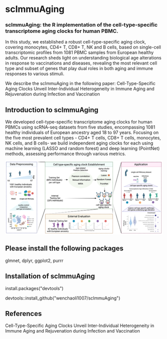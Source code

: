 # scImmuAging
### scImmuAging: the R implementation of the cell-type-specific transcriptome aging clocks for human PBMC. 

In this study, we established a robust cell-type-specific aging clock, covering monocytes, CD4+ T, CD8+ T, NK and B cells, based on single-cell transcriptomic 
profiles from 1081 PBMC samples from European healthy adults. Our research sheds light on understanding biological age alterations in response to vaccinations 
and diseases, revealing the most relevant cell type and subset of genes that play dual roles in both aging and immune responses to various stimuli.

We describe the scImmuAging in the following paper: Cell-Type-Specific Aging Clocks Unveil Inter-Individual Heterogeneity in Immune Aging and Rejuvenation during Infection and Vaccination

## Introduction to scImmuAging
We developed cell-type-specific transcriptome aging clocks for human PBMCs using scRNA-seq datasets from five studies, encompassing 1081 healthy individuals of 
European ancestry aged 18 to 97 years. Focusing on the five most prevalent cell types - CD4+ T cells, CD8+ T cells, monocytes, NK cells, and B cells- we build 
independent aging clocks for each using machine learning (LASSO and random forest) and deep learning (PointNet) methods, assessing performance through various 
metrics.

![Workflow of scImmuAging](https://github.com/wenchaoli1007/HPscAC/blob/main/data/workflow.png)

## Please install the following packages
glmnet, dplyr, ggplot2, purrr

## Installation of scImmuAging
install.packages("devtools")

devtools::install_github("wenchaoli1007/scImmuAging")

## References
Cell-Type-Specific Aging Clocks Unveil Inter-Individual Heterogeneity in Immune Aging and Rejuvenation during Infection and Vaccination


